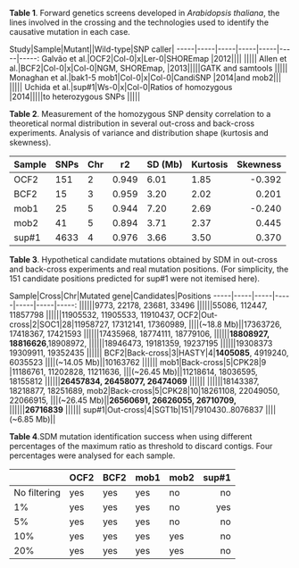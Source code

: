 **Table 1**. Forward genetics screens developed in *Arabidopsis thaliana*, the lines involved in the crossing and the technologies used to identify the causative mutation in each case.

Study|Sample|Mutant||Wild-type|SNP caller|
-----|-----|-----|-----|-----|-----|-----:
Galvão et al.|OCF2|Col-0|x|Ler-0|SHOREmap
|2012||||
|||||
Allen et al.|BCF2|Col-0|x|Col-0|NGM, SHOREmap,
|2013|||||GATK and samtools
|||||
Monaghan et al.|bak1-5 mob1|Col-0|x|Col-0|CandiSNP
|2014|and mob2|||
|||||
Uchida et al.|sup#1|Ws-0|x|Col-0|Ratios of homozygous  
|2014|||||to heterozygous SNPs
|||||

**Table 2**. Measurement of the homozygous SNP density correlation to a theoretical normal distribution in several out-cross and back-cross experiments. Analysis of variance and distribution shape (kurtosis and skewness). 

Sample|SNPs|Chr|r2|SD (Mb)|Kurtosis|Skewness
-----|-----|-----|-----|-----|-----|-----:
OCF2|151|2|0.949|6.01|1.85|-0.392
BCF2|15|3|0.959|3.20|2.02|0.201
mob1|25|5|0.944|7.20|2.69|-0.240
mob2|41|5|0.894|3.71|2.37|0.445
sup#1|4633|4|0.976|3.66|3.50|0.370  

**Table 3**. Hypothetical candidate mutations obtained by SDM in out-cross and back-cross experiments and real mutation positions. (For simplicity, the 151 candidate positions predicted for sup#1 were not itemised here).

Sample|Cross|Chr|Mutated gene|Candidates|Positions
-----|-----|-----|-----|-----|-----|-----:
||||||9773, 22178, 23681, 33496
||||||55086, 112447, 11857798
||||||11905532, 11905533, 11910437, 
OCF2|Out-cross|2|SOC1|28|11958727, 17312141, 17360989, 
||||(~18.8 Mb)||17363726, 17418367, 17421593
||||||17435968, 18774111, 18779106, 
||||||**18808927, 18816626**,18908972,
||||||18946473, 19181359, 19237195
||||||19308373  19309911, 19352435 
||||||
BCF2|Back-cross|3|HASTY|4|**1405085**, 4919240, 6035523
||||(~14.05 Mb)||10163762
||||||
mob1|Back-cross|5|CPK28|9 |11186761, 11202828, 11211636, 
|||(~26.45 Mb)||11218614, 18036595, 18155812 
||||||**26457834, 26458077, 26474069**
||||||
||||||18143387, 18218877, 18251689,
mob2|Back-cross|5|CPK28|10|18261108, 22049050, 22066915, 
|||(~26.45 Mb)||**26560691, 26626055, 26710709,**
||||||**26716839**
||||||
sup#1|Out-cross|4|SGT1b|151|7910430..8076837
||||(~6.85 Mb)||

**Table 4**.SDM mutation identification success when using different percentages of the maximum ratio as threshold to discard contigs. Four percentages were analysed for each sample. 

||OCF2|BCF2|mob1|mob2|sup#1
-----|-----|-----|-----|-----|-----:
No filtering|yes|yes|yes|no|no
1%|yes|yes|yes|no|yes
5%|yes|yes|yes|no|no
10%|yes|yes|yes|yes|no
20%|yes|yes|yes|yes|no




